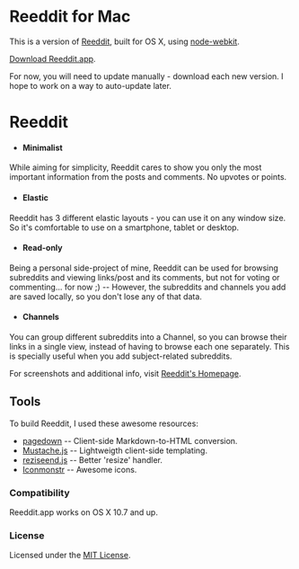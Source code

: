 # Reeddit for Mac

This is a version of [Reeddit](https://github.com/berbaquero/reeddit/), built for OS X, using [node-webkit](https://github.com/rogerwang/node-webkit).

[Download Reeddit.app](https://github.com/berbaquero/Reeddit-app/releases/download/v1.9.5/Reeddit.app.zip).

For now, you will need to update manually - download each new version. I hope to work on a way to auto-update later.

# Reeddit

* #### Minimalist
While aiming for simplicity, Reeddit cares to show you only the most important information from the posts and comments. No upvotes or points.

* #### Elastic
Reeddit has 3 different elastic layouts - you can use it on any window size. So it's comfortable to use on a smartphone, tablet or desktop.

* #### Read-only
Being a personal side-project of mine, Reeddit can be used for browsing subreddits and viewing links/post and its comments, but not for voting or commenting... for now ;) -- However, the subreddits and channels you add are saved locally, so you don't lose any of that data.

* #### Channels
You can group different subreddits into a Channel, so you can browse their links in a single view, instead of having to browse each one separately. This is specially useful when you add subject-related subreddits.

For screenshots and additional info, visit [Reeddit's Homepage](http://berbaquero.github.com/reeddit/about).

## Tools

To build Reeddit, I used these awesome resources:

*	[pagedown](http://code.google.com/p/pagedown/) -- Client-side Markdown-to-HTML conversion.
*	[Mustache.js](https://github.com/janl/mustache.js/) -- Lightweigth client-side templating.
*	[reziseend.js](https://github.com/porada/resizeend) -- Better 'resize' handler.
* [Iconmonstr](http://iconmonstr.com/) -- Awesome icons.

### Compatibility

Reeddit.app works on OS X 10.7 and up.

### License

Licensed under the [MIT License](http://berbaquero.mit-license.org/).
